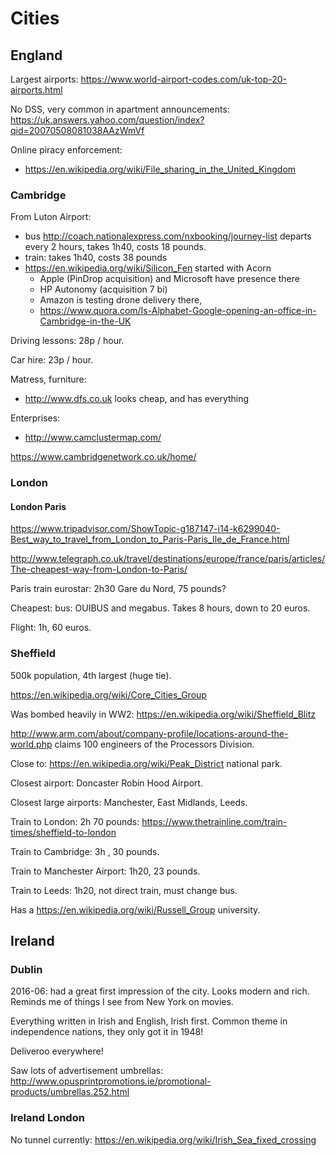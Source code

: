 # Cities

## England

Largest airports: <https://www.world-airport-codes.com/uk-top-20-airports.html>

No DSS, very common in apartment announcements: <https://uk.answers.yahoo.com/question/index?qid=20070508081038AAzWmVf>

Online piracy enforcement:

- https://en.wikipedia.org/wiki/File_sharing_in_the_United_Kingdom

### Cambridge

From Luton Airport:

- bus http://coach.nationalexpress.com/nxbooking/journey-list departs every 2 hours, takes 1h40, costs 18 pounds.
- train: takes 1h40, costs 38 pounds
- https://en.wikipedia.org/wiki/Silicon_Fen started with Acorn
    - Apple (PinDrop acquisition) and Microsoft have presence there
    - HP Autonomy (acquisition 7 bi)
    - Amazon is testing drone delivery there,
    - https://www.quora.com/Is-Alphabet-Google-opening-an-office-in-Cambridge-in-the-UK

Driving lessons: 28p / hour.

Car hire: 23p / hour.

Matress, furniture:

- http://www.dfs.co.uk looks cheap, and has everything

Enterprises:

- http://www.camclustermap.com/

https://www.cambridgenetwork.co.uk/home/

### London

#### London Paris

<https://www.tripadvisor.com/ShowTopic-g187147-i14-k6299040-Best_way_to_travel_from_London_to_Paris-Paris_Ile_de_France.html>

<http://www.telegraph.co.uk/travel/destinations/europe/france/paris/articles/The-cheapest-way-from-London-to-Paris/>

Paris train eurostar: 2h30 Gare du Nord, 75 pounds?

Cheapest: bus: OUIBUS and megabus. Takes 8 hours, down to 20 euros.

Flight: 1h, 60 euros.

### Sheffield

500k population, 4th largest (huge tie).

<https://en.wikipedia.org/wiki/Core_Cities_Group>

Was bombed heavily in WW2: <https://en.wikipedia.org/wiki/Sheffield_Blitz>

<http://www.arm.com/about/company-profile/locations-around-the-world.php> claims 100 engineers of the Processors Division.

Close to: <https://en.wikipedia.org/wiki/Peak_District> national park.

Closest airport: Doncaster Robin Hood Airport.

Closest large airports: Manchester, East Midlands, Leeds.

Train to London: 2h 70 pounds: <https://www.thetrainline.com/train-times/sheffield-to-london>

Train to Cambridge: 3h , 30 pounds.

Train to Manchester Airport: 1h20, 23 pounds.

Train to Leeds: 1h20, not direct train, must change bus.

Has a <https://en.wikipedia.org/wiki/Russell_Group> university.

## Ireland

### Dublin

2016-06: had a great first impression of the city. Looks modern and rich. Reminds me of things I see from New York on movies.

Everything written in Irish and English, Irish first. Common theme in independence nations, they only got it in 1948!

Deliveroo everywhere!

Saw lots of advertisement umbrellas: http://www.opusprintpromotions.ie/promotional-products/umbrellas.252.html

### Ireland London

No tunnel currently: <https://en.wikipedia.org/wiki/Irish_Sea_fixed_crossing>
